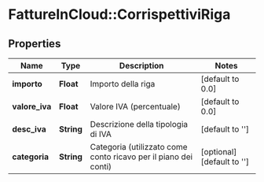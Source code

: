 # FattureInCloud::CorrispettiviRiga

## Properties
Name | Type | Description | Notes
------------ | ------------- | ------------- | -------------
**importo** | **Float** | Importo della riga | [default to 0.0]
**valore_iva** | **Float** | Valore IVA (percentuale) | [default to 0.0]
**desc_iva** | **String** | Descrizione della tipologia di IVA | [default to &#39;&#39;]
**categoria** | **String** | Categoria (utilizzato come conto ricavo per il piano dei conti) | [optional] [default to &#39;&#39;]


